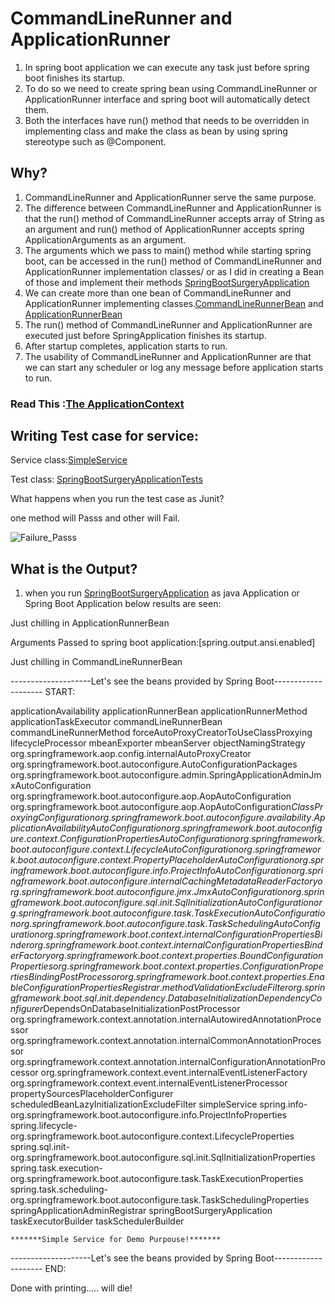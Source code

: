 # CommandLineRunner and ApplicationRunner


1. In spring boot application we can execute any task just before spring boot finishes its startup. 
2. To do so we need to create spring bean using CommandLineRunner or ApplicationRunner interface and spring boot will automatically detect them. 
3. Both the interfaces have run() method that needs to be overridden in implementing class and make the class as bean by using spring stereotype such as @Component.

## Why?
1. CommandLineRunner and ApplicationRunner serve the same purpose.
2. The difference between CommandLineRunner and ApplicationRunner is that the run() method of CommandLineRunner accepts array of String as an argument and run() method of ApplicationRunner accepts spring ApplicationArguments as an argument.
3. The arguments which we pass to main() method while starting spring boot, can be accessed in the run() method of CommandLineRunner and ApplicationRunner implementation classes/ or as I did in creating a Bean of those and implement their methods [SpringBootSurgeryApplication](https://github.com/failedpeanut/spring/blob/main/spring-boot-surgery/src/main/java/com/failedpeanut/springboot/surgery/SpringBootSurgeryApplication.java)
4. We can create more than one bean of CommandLineRunner and ApplicationRunner implementing classes.[CommandLineRunnerBean](https://github.com/failedpeanut/spring/blob/main/spring-boot-surgery/src/main/java/com/failedpeanut/springboot/surgery/CommandLineRunnerBean.java) and [ApplicationRunnerBean](https://github.com/failedpeanut/spring/blob/main/spring-boot-surgery/src/main/java/com/failedpeanut/springboot/surgery/ApplicationRunnerBean.java)
5. The run() method of CommandLineRunner and ApplicationRunner are executed just before SpringApplication finishes its startup.
6. After startup completes, application starts to run.
7. The usability of CommandLineRunner and ApplicationRunner are that we can start any scheduler or log any message before application starts to run.

### Read This :[The ApplicationContext](https://docs.spring.io/spring-framework/docs/3.0.0.M3/reference/html/ch04s08.html)

## Writing Test case for service:
Service class:[SimpleService](https://github.com/failedpeanut/spring/blob/main/spring-boot-surgery/src/main/java/com/failedpeanut/springboot/surgery/SimpleService.java)

Test class: [SpringBootSurgeryApplicationTests](https://github.com/failedpeanut/spring/blob/main/spring-boot-surgery/src/test/java/com/failedpeanut/springboot/surgery/SpringBootSurgeryApplicationTests.java)

What happens when you run the test case as Junit?

one method will Passs and other will Fail.

![Failure_Passs](https://github.com/failedpeanut/spring/blob/main/Ignore_this_folder_images_for_README/Failure_Pass_Testcase.png)


## What is the Output?
1. when you run [SpringBootSurgeryApplication](https://github.com/failedpeanut/spring/blob/main/spring-boot-surgery/src/main/java/com/failedpeanut/springboot/surgery/SpringBootSurgeryApplication.java) as java Application or Spring Boot Application below results are seen:

Just chilling in ApplicationRunnerBean

Arguments Passed to spring boot application:[spring.output.ansi.enabled]

Just chilling in CommandLineRunnerBean

--------------------Let's see the beans provided by Spring Boot-------------------- START:

applicationAvailability
applicationRunnerBean
applicationRunnerMethod
applicationTaskExecutor
commandLineRunnerBean
commandLineRunnerMethod
forceAutoProxyCreatorToUseClassProxying
lifecycleProcessor
mbeanExporter
mbeanServer
objectNamingStrategy
org.springframework.aop.config.internalAutoProxyCreator
org.springframework.boot.autoconfigure.AutoConfigurationPackages
org.springframework.boot.autoconfigure.admin.SpringApplicationAdminJmxAutoConfiguration
org.springframework.boot.autoconfigure.aop.AopAutoConfiguration
org.springframework.boot.autoconfigure.aop.AopAutoConfiguration$ClassProxyingConfiguration
org.springframework.boot.autoconfigure.availability.ApplicationAvailabilityAutoConfiguration
org.springframework.boot.autoconfigure.context.ConfigurationPropertiesAutoConfiguration
org.springframework.boot.autoconfigure.context.LifecycleAutoConfiguration
org.springframework.boot.autoconfigure.context.PropertyPlaceholderAutoConfiguration
org.springframework.boot.autoconfigure.info.ProjectInfoAutoConfiguration
org.springframework.boot.autoconfigure.internalCachingMetadataReaderFactory
org.springframework.boot.autoconfigure.jmx.JmxAutoConfiguration
org.springframework.boot.autoconfigure.sql.init.SqlInitializationAutoConfiguration
org.springframework.boot.autoconfigure.task.TaskExecutionAutoConfiguration
org.springframework.boot.autoconfigure.task.TaskSchedulingAutoConfiguration
org.springframework.boot.context.internalConfigurationPropertiesBinder
org.springframework.boot.context.internalConfigurationPropertiesBinderFactory
org.springframework.boot.context.properties.BoundConfigurationProperties
org.springframework.boot.context.properties.ConfigurationPropertiesBindingPostProcessor
org.springframework.boot.context.properties.EnableConfigurationPropertiesRegistrar.methodValidationExcludeFilter
org.springframework.boot.sql.init.dependency.DatabaseInitializationDependencyConfigurer$DependsOnDatabaseInitializationPostProcessor
org.springframework.context.annotation.internalAutowiredAnnotationProcessor
org.springframework.context.annotation.internalCommonAnnotationProcessor
org.springframework.context.annotation.internalConfigurationAnnotationProcessor
org.springframework.context.event.internalEventListenerFactory
org.springframework.context.event.internalEventListenerProcessor
propertySourcesPlaceholderConfigurer
scheduledBeanLazyInitializationExcludeFilter
simpleService
spring.info-org.springframework.boot.autoconfigure.info.ProjectInfoProperties
spring.lifecycle-org.springframework.boot.autoconfigure.context.LifecycleProperties
spring.sql.init-org.springframework.boot.autoconfigure.sql.init.SqlInitializationProperties
spring.task.execution-org.springframework.boot.autoconfigure.task.TaskExecutionProperties
spring.task.scheduling-org.springframework.boot.autoconfigure.task.TaskSchedulingProperties
springApplicationAdminRegistrar
springBootSurgeryApplication
taskExecutorBuilder
taskSchedulerBuilder

`*******Simple Service for Demo Purpouse!*******`

--------------------Let's see the beans provided by Spring Boot-------------------- END:

Done with printing..... will die!





